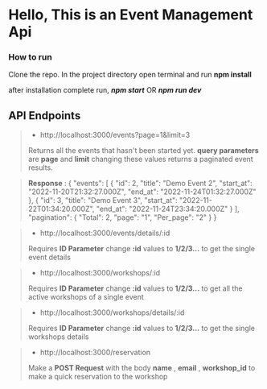 # Hello, This is an Event Management Api

### How to run

Clone the repo. In the project directory open terminal and run **npm install**

after installation complete run, ***npm start***  OR  ***npm run dev***

## API Endpoints

> - http://localhost:3000/events?page=1&limit=3
>
> Returns all the events that hasn't been started yet. **query parameters** are **page** and **limit** changing these values returns a paginated event results.

> **Response** : {
  "events": [
    {
      "id": 2,
      "title": "Demo Event 2",
      "start_at": "2022-11-20T21:32:27.000Z",
      "end_at": "2022-11-24T01:32:27.000Z"
    },
    {
      "id": 3,
      "title": "Demo Event 3",
      "start_at": "2022-11-22T01:34:20.000Z",
      "end_at": "2022-11-24T23:34:20.000Z"
    }
  ],
  "pagination": {
    "Total": 2,
    "page": "1",
    "Per_page": "2"
  }
}



> - http://localhost:3000/events/details/:id
>
> Requires **ID Parameter** change **:id** values to **1/2/3...** to get the single event details



> - http://localhost:3000/workshops/:id
>
> Requires **ID Parameter** change **:id** values to **1/2/3...** to get all the active workshops of a single event



> - http://localhost:3000/workshops/details/:id
>
> Requires **ID Parameter** change **:id** values to **1/2/3...** to get the single workshops details



> - http://localhost:3000/reservation
>
> Make a **POST Request** with the body **name** , **email** , **workshop_id** to make a quick reservation to the workshop
